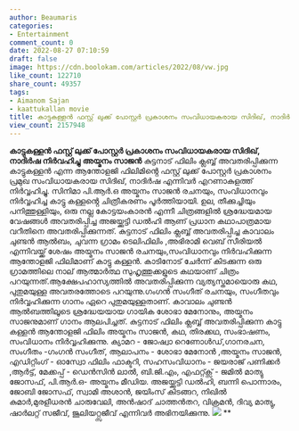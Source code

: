 ```yaml
---
author: Beaumaris
categories:
- Entertainment
comment_count: 0
date: 2022-08-27 07:10:59
draft: false
image: https://cdn.boolokam.com/articles/2022/08/vw.jpg
like_count: 122710
share_count: 49357
tags:
- Aimanom Sajan
- kaattukallan movie
title: കാട്ടുകള്ളൻ ഫസ്റ്റ് ലുക്ക് പോസ്റ്റർ പ്രകാശനം സംവിധായകരായ സിദിഖ്, നാദിർഷ നിർവഹിച്ചു
view_count: 2157948
---
```


**കാട്ടുകള്ളൻ ഫസ്റ്റ് ലുക്ക് പോസ്റ്റർ പ്രകാശനം സംവിധായകരായ സിദിഖ്, നാദിർഷ നിർവഹിച്ചു** **അയ്മനം സാജൻ** കുട്ടനാട് ഫിലിം ക്ലബ്ബ് അവതരിപ്പിക്കുന്ന കാട്ടുകള്ളൻ എന്ന ആന്തോളജി ഫിലിമിൻ്റെ ഫസ്റ്റ് ലുക്ക് പോസ്റ്റർ പ്രകാശനം പ്രമുഖ സംവിധായകരായ സിദിഖ്, നാദിർഷ എന്നിവർ എറണാകുളത്ത് നിർവ്വഹിച്ചു. സിനിമാ പി.ആർ.ഒ അയ്മനം സാജൻ രചനയും, സംവിധാനവും നിർവ്വഹിച്ച കാട്ടു കള്ളൻ്റെ ചിത്രീകരണം പൂർത്തിയായി. ഉല, തീക്കുച്ചിയും പനിത്തുള്ളിയും, ഒരു നല്ല കോട്ടയംകാരൻ എന്നീ ചിത്രങ്ങളിൽ ശ്രദ്ധേയമായ വേഷങ്ങൾ അവതരിപ്പിച്ച അജയ്ക്കുട്ടി ഡൽഹി ആണ് പ്രധാന കഥാപാത്രമായ വറീതിനെ അവതരിപ്പിക്കുന്നത്. കുട്ടനാട് ഫിലിം ക്ലബ്ബ് അവതരിപ്പിച്ച കാവാലം ചുണ്ടൻ ആൽബം, ചുവന്ന ഗ്രാമം ടെലിഫിലിം ,അഭിരാമി വെബ് സീരിയൽ എന്നിവയ്ക്ക് ശേഷം അയ്മനം സാജൻ രചനയും,സംവിധാനവും നിർവഹിക്കുന്ന ആന്തോളജി ഫിലിമാണ് കാട്ടു കള്ളൻ. കാടിനോട് ചേർന്ന് കിടക്കുന്ന ഒരു ഗ്രാമത്തിലെ നാല് ആത്മാർത്ഥ സുഹൃത്തുക്കളുടെ കഥയാണ് ചിത്രം പറയുന്നത്.ആക്ഷേപഹാസ്യത്തിൽ അവതരിപ്പിക്കുന്ന വ്യത്യസ്തമായൊരു കഥ, പുതുമയുള്ള അവതരത്തോടെ പറയുന്നു.ഗംഗൻ സംഗീത് രചനയും, സംഗീതവും നിർവ്വഹിക്കുന്ന ഗാനം ഏറെ പുതുമയുള്ളതാണ്. കാവാലം ചുണ്ടൻ ആൽബത്തിലൂടെ ശ്രദ്ധേയയായ ഗായിക ശോഭാ മേനോനും, അയ്മനം സാജനുമാണ് ഗാനം ആലപിച്ചത്. കുട്ടനാട് ഫിലിം ക്ലബ്ബ് അവതരിപ്പിക്കുന്ന കാട്ടു കള്ളൻ ആന്തോളജി ഫിലിം അയ്മനം സാജൻ, കഥ, തിരക്കഥ, സംഭാഷണം, സംവിധാനം നിർവ്വഹിക്കുന്നു. ക്യാമറ - ജോഷ്വാ റെണോൾഡ്,ഗാനരചന, സംഗീതം -ഗംഗൻ സംഗീത്, ആലാപനം - ശോഭാ മേനോൻ ,അയ്മനം സാജൻ, എഡിറ്റിംഗ് - ഓസ്വോ ഫിലിം ഫാക്ടറി, സഹസംവിധാനം - ജയരാജ് പണിക്കർ ,ആർട്ട്, മേക്കപ്പ് - ഡെൻസിൻ ലാൽ, ബി.ജി.എം, എഫറ്റ്ക്സ് - ജമിൽ മാത്യു ജോസഫ്, പി.ആർ.ഒ- അയ്മനം മീഡിയ. അജയ്ക്കുട്ടി ഡൽഹി, ബന്നി പൊന്നാരം, ജോബി ജോസഫ്, സ്വാമി അശാൻ, ജയിംസ് കിടങ്ങറ, നിഖിൽ കുമാർ,മുരളീധരൻ ചാരുവേലി, അൻഷാദ് ചാത്തൻതറ, വിക്രമൻ, ദിവ്യ മാത്യു, ഷാർലറ്റ് സജീവ്, ജൂലിയറ്റ്സജീവ് എന്നിവർ അഭിനയിക്കുന്നു. ![](https://cdn.boolokam.com/articles/2022/08/vw.jpg) ** &nbsp;